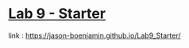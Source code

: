 # [Lab 9 - Starter](https://jason-boenjamin.github.io/Lab9_Starter/)

link : https://jason-boenjamin.github.io/Lab9_Starter/

